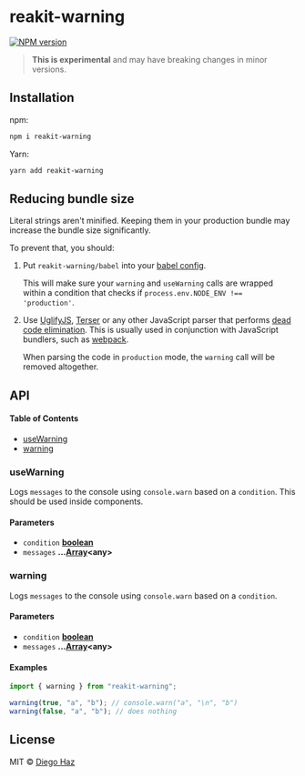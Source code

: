 # reakit-warning

<a href="https://npmjs.org/package/reakit-warning"><img alt="NPM version" src="https://img.shields.io/npm/v/reakit-warning.svg?style=flat-square" /></a>

> **This is experimental** and may have breaking changes in minor versions.

## Installation

npm:

```sh
npm i reakit-warning
```

Yarn:

```sh
yarn add reakit-warning
```

## Reducing bundle size

Literal strings aren't minified. Keeping them in your production bundle may increase the bundle size significantly.

To prevent that, you should:

1.  Put `reakit-warning/babel` into your [babel config](https://babeljs.io/docs/en/plugins#plugin-options).

    This will make sure your `warning` and `useWarning` calls are wrapped within a condition that checks if `process.env.NODE_ENV !== 'production'`.

2.  Use [UglifyJS](https://github.com/mishoo/UglifyJS2), [Terser](https://github.com/terser/terser) or any other JavaScript parser that performs [dead code elimination](https://en.wikipedia.org/wiki/Dead_code_elimination). This is usually used in conjunction with JavaScript bundlers, such as [webpack](https://github.com/webpack/webpack).

    When parsing the code in `production` mode, the `warning` call will be removed altogether.

## API

<!-- Generated by documentation.js. Update this documentation by updating the source code. -->

#### Table of Contents

-   [useWarning](#usewarning)
-   [warning](#warning)

### useWarning

Logs `messages` to the console using `console.warn` based on a `condition`.
This should be used inside components.

#### Parameters

-   `condition` **[boolean](https://developer.mozilla.org/docs/Web/JavaScript/Reference/Global_Objects/Boolean)** 
-   `messages` **...[Array](https://developer.mozilla.org/docs/Web/JavaScript/Reference/Global_Objects/Array)&lt;any>** 

### warning

Logs `messages` to the console using `console.warn` based on a `condition`.

#### Parameters

-   `condition` **[boolean](https://developer.mozilla.org/docs/Web/JavaScript/Reference/Global_Objects/Boolean)** 
-   `messages` **...[Array](https://developer.mozilla.org/docs/Web/JavaScript/Reference/Global_Objects/Array)&lt;any>** 

#### Examples

```javascript
import { warning } from "reakit-warning";

warning(true, "a", "b"); // console.warn("a", "\n", "b")
warning(false, "a", "b"); // does nothing
```

## License

MIT © [Diego Haz](https://github.com/diegohaz)
